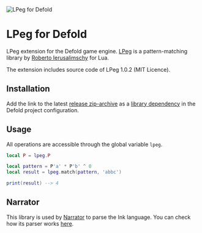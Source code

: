 ![LPeg for Defold](https://user-images.githubusercontent.com/4752473/85421686-6481f780-b57d-11ea-839b-fdb4634e7ff8.jpg)

# LPeg for Defold
LPeg extension for the Defold game engine. [LPeg](http://www.inf.puc-rio.br/~roberto/lpeg/) is a pattern-matching library by [Roberto Ierusalimschy](http://www.inf.puc-rio.br/~roberto/) for Lua.

The extension includes source code of LPeg 1.0.2 (MIT Licence).

## Installation

Add the link to the latest [release zip-archive](https://github.com/astrochili/defold-lpeg/releases) as a [library dependency](http://www.defold.com/manuals/libraries/) in the Defold project configuration.

## Usage

All operations are accessible through the global variable ```lpeg```.

```lua
local P = lpeg.P 

local pattern = P'a' * P'b' ^ 0
local result = lpeg.match(pattern, 'abbc')

print(result) --> 4
```

## Narrator

This library is used by [Narrator](https://github.com/astrochili/narrator) to parse the Ink language. You can check how its parser works [here](https://github.com/astrochili/narrator/blob/master/narrator/parser.lua).